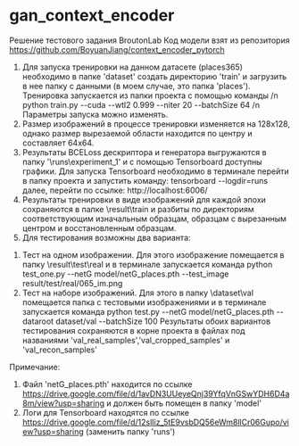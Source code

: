 # gan_context_encoder
Решение тестового задания BroutonLab
Код модели взят из репозитория https://github.com/BoyuanJiang/context_encoder_pytorch

1. Для запуска тренировки на данном датасете (places365) необходимо в папке 'dataset' создать директорию 'train' и загрузить в нее папку с данными (в моем случае, это папка 'places'). Тренировка запускается из папки проекта с помощью команды /n
 python train.py --cuda --wtl2 0.999 --niter 20  --batchSize 64 /n
 Параметры запуска можно изменять. 
2. Размер изображений в процессе тренировки изменяется на 128х128, однако размер вырезаемой области находится по центру и составляет 64х64.
3. Результаты BCELoss дескриптора и генератора выгружаются в папку '\runs\experiment_1' и с помощью Tensorboard доступны графики. Для запуска Tensorboard необходимо в терминале перейти в папку проекта и запустить команду: tensorboard --logdir=runs далее, перейти по ссылке: http://localhost:6006/
4. Результаты тренировки в виде изображений для каждой эпохи сохраняются в папке \result\train и разбиты по директориям соответствующим изначальным образцам, образцам с вырезанным центром и восстановленным образцам.
5. Для тестирования возможны два варианта:
  1) Тест на одном изображении. Для этого изображение помещается в папку \result\test\real и в терминале запускается команда 
  python test_one.py --netG model/netG_places.pth --test_image result/test/real/065_im.png 
  2) Тест на наборе изображений. Для этого в папку \dataset\val помещается папка с тестовыми изображениями и в терминале запускается команда 
  python test.py --netG model/netG_places.pth --dataroot dataset/val --batchSize 100
  Результаты обоих вариантов тестирования сохраняются в корне проекта в файлах под названиями 'val_real_samples','val_cropped_samples' и 'val_recon_samples'

Примечание: 
1. Файл 'netG_places.pth' находится по ссылке https://drive.google.com/file/d/1avDN3UUeyeQnj39YfqVnGSwYDH6D4a8m/view?usp=sharing и должен быть помещен в папку 'model' 
2. Логи для Tensorboard находятся по ссылке https://drive.google.com/file/d/12slIiz_5tE9vsbDQ56eWm8llCr06Gupo/view?usp=sharing (заменить папку 'runs') 
